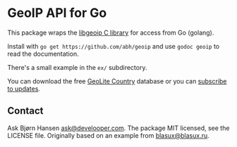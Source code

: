 # GeoIP API for Go

This package wraps the [libgeoip C library](http://www.maxmind.com/app/c) for
access from Go (golang).

Install with `go get https://github.com/abh/geoip` and use `godoc
geoip` to read the documentation.

There's a small example in the `ex/` subdirectory.

You can download the free [GeoLite
Country](http://www.maxmind.com/app/geoip_country) database or you can
[subscribe to updates](http://www.maxmind.com/app/country).

## Contact

Ask Bjørn Hansen <ask@develooper.com>. The package MIT licensed, see the
LICENSE file. Originally based on an example from blasux@blasux.ru.